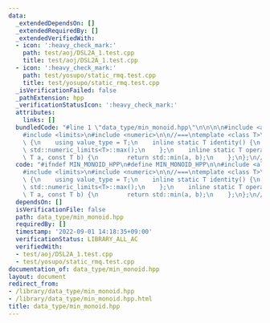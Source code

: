 ```yaml
---
data:
  _extendedDependsOn: []
  _extendedRequiredBy: []
  _extendedVerifiedWith:
  - icon: ':heavy_check_mark:'
    path: test/aoj/DSL2A_1.test.cpp
    title: test/aoj/DSL2A_1.test.cpp
  - icon: ':heavy_check_mark:'
    path: test/yosupo/static_rmq.test.cpp
    title: test/yosupo/static_rmq.test.cpp
  _isVerificationFailed: false
  _pathExtension: hpp
  _verificationStatusIcon: ':heavy_check_mark:'
  attributes:
    links: []
  bundledCode: "#line 1 \"data_type/min_monoid.hpp\"\n\n\n\n#include <algorithm>\n\
    #include <limits>\n#include <numeric>\n\n//===\ntemplate <class T>\nstruct MinMonoid\
    \ {\n    using value_type = T;\n    inline static T identity() {\n        return\
    \ std::numeric_limits<T>::max();\n    };\n    inline static T operation(const\
    \ T a, const T b) {\n        return std::min(a, b);\n    };\n};\n//===\n\n\n"
  code: "#ifndef MIN_MONOID_HPP\n#define MIN_MONOID_HPP\n\n#include <algorithm>\n\
    #include <limits>\n#include <numeric>\n\n//===\ntemplate <class T>\nstruct MinMonoid\
    \ {\n    using value_type = T;\n    inline static T identity() {\n        return\
    \ std::numeric_limits<T>::max();\n    };\n    inline static T operation(const\
    \ T a, const T b) {\n        return std::min(a, b);\n    };\n};\n//===\n\n#endif\n"
  dependsOn: []
  isVerificationFile: false
  path: data_type/min_monoid.hpp
  requiredBy: []
  timestamp: '2022-09-01 14:18:35+09:00'
  verificationStatus: LIBRARY_ALL_AC
  verifiedWith:
  - test/aoj/DSL2A_1.test.cpp
  - test/yosupo/static_rmq.test.cpp
documentation_of: data_type/min_monoid.hpp
layout: document
redirect_from:
- /library/data_type/min_monoid.hpp
- /library/data_type/min_monoid.hpp.html
title: data_type/min_monoid.hpp
---
```

